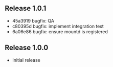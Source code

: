 ## Release 1.0.1

* 45a3919 bugfix: QA
* c80395d bugfix: implement integration test
* 6a06e86 bugfix: ensure mountd is registered

## Release 1.0.0

* Initial release
